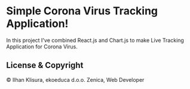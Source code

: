 # Simple Corona Virus Tracking Application!

In this project I've combined React.js and Chart.js to make Live Tracking Application for Corona Virus.

## License & Copyright

© Ilhan Klisura, ekoeduca d.o.o. Zenica, Web Developer

